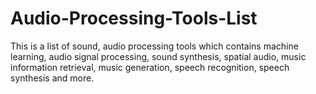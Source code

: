 # Audio-Processing-Tools-List
This is a list of sound, audio processing tools which contains machine learning, audio signal processing, sound synthesis, spatial audio, music information retrieval, music generation, speech recognition, speech synthesis and more.
